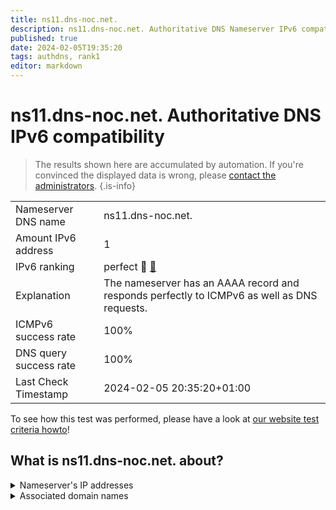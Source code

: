 ```yaml
---
title: ns11.dns-noc.net.
description: ns11.dns-noc.net. Authoritative DNS Nameserver IPv6 compatibility
published: true
date: 2024-02-05T19:35:20
tags: authdns, rank1
editor: markdown
---
```


# ns11.dns-noc.net. Authoritative DNS IPv6 compatibility

> The results shown here are accumulated by automation. If you're convinced the displayed data is wrong, please [contact the administrators](/howto/chat). 
{.is-info}




|   |   |
| - | - |
| Nameserver DNS name | ns11.dns-noc.net.
| Amount IPv6 address | 1
| IPv6 ranking | perfect :1st_place_medal: [🔗](/howto/ranking) |
| Explanation | The nameserver has an AAAA record and responds perfectly to ICMPv6 as well as DNS requests. |
| ICMPv6 success rate | 100%|
| DNS query success rate | 100% |
| Last Check Timestamp | 2024-02-05 20:35:20+01:00 |

To see how this test was performed, please have a look at [our website test criteria howto](/howto/testcriteria/authdns)!


## What is ns11.dns-noc.net. about?




<details>
<summary>Nameserver's IP addresses</summary>

2a0d:2a00:ab2::11

</details>



<details>
<summary>Associated domain names</summary>

noc.social

</details>
